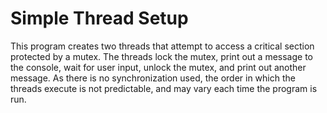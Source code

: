 # Simple Thread Setup

This program creates two threads that attempt to access a critical section protected by a mutex. The threads lock the mutex, print out a message to the console, wait for user input, unlock the mutex, and print out another message. As there is no synchronization used, the order in which the threads execute is not predictable, and may vary each time the program is run.
